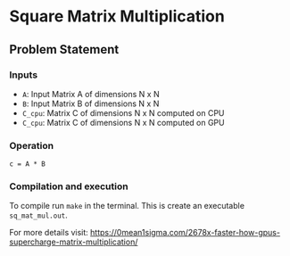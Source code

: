 # Square Matrix Multiplication
## Problem Statement
### Inputs
- `A`: Input Matrix A of dimensions N x N
- `B`: Input Matrix B of dimensions N x N
- `C_cpu`: Matrix C of dimensions N x N computed on CPU
- `C_cpu`: Matrix C of dimensions N x N computed on GPU

### Operation
`c = A * B`

### Compilation and execution
To compile run `make` in the terminal. This is create an executable `sq_mat_mul.out`. 

For more details visit: https://0mean1sigma.com/2678x-faster-how-gpus-supercharge-matrix-multiplication/